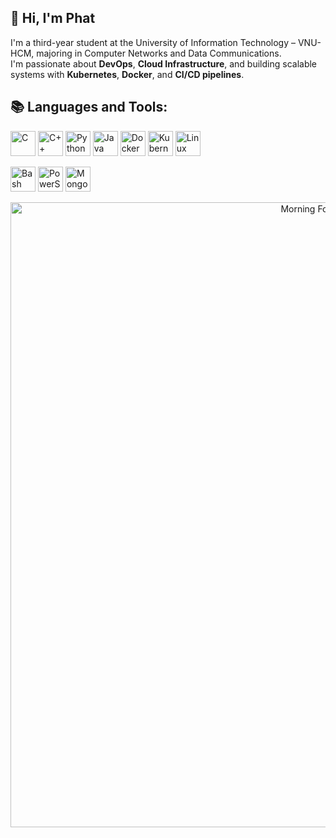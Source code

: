 ## 👋 Hi, I'm Phat

I'm a third-year student at the University of Information Technology – VNU-HCM, majoring in Computer Networks and Data Communications.  
I'm passionate about **DevOps**, **Cloud Infrastructure**, and building scalable systems with **Kubernetes**, **Docker**, and **CI/CD pipelines**.  
 
## 📚 Languages and Tools:

<p align="left">
  <!-- C -->
  <img src="https://cdn.jsdelivr.net/gh/devicons/devicon/icons/c/c-original.svg" alt="C" width="40" height="40"/>

  <!-- C++ -->
  <img src="https://cdn.jsdelivr.net/gh/devicons/devicon/icons/cplusplus/cplusplus-original.svg" alt="C++" width="40" height="40"/>

  <!-- Python -->
  <img src="https://cdn.jsdelivr.net/gh/devicons/devicon/icons/python/python-original.svg" alt="Python" width="40" height="40"/>

  <!-- Java -->
  <img src="https://cdn.jsdelivr.net/gh/devicons/devicon/icons/java/java-original.svg" alt="Java" width="40" height="40"/>

  <!-- Docker -->
  <img src="https://cdn.jsdelivr.net/gh/devicons/devicon/icons/docker/docker-original.svg" alt="Docker" width="40" height="40"/>

  <!-- Kubernetes -->
  <img src="https://cdn.jsdelivr.net/gh/devicons/devicon/icons/kubernetes/kubernetes-plain.svg" alt="Kubernetes" width="40" height="40"/>

  <!-- Linux -->
  <img src="https://cdn.jsdelivr.net/gh/devicons/devicon/icons/linux/linux-original.svg" alt="Linux" width="40" height="40"/>
</p>

<p align="left">
  <!-- Bash / Command Line Linux -->
  <img src="https://cdn.jsdelivr.net/gh/devicons/devicon/icons/bash/bash-original.svg" alt="Bash" width="40" height="40"/>

  <!-- PowerShell / Windows Terminal -->
  <img src="https://cdn.jsdelivr.net/gh/devicons/devicon/icons/powershell/powershell-original.svg" alt="PowerShell" width="40" height="40"/>

  <!-- MongoDB -->
  <img src="https://cdn.jsdelivr.net/gh/devicons/devicon/icons/mongodb/mongodb-original.svg" alt="MongoDB" width="40" height="40"/>
</p>

<div align="center">
  <img src="images/morning-forest.gif" alt="Morning Forest Banner" width="1000" />
</div>
